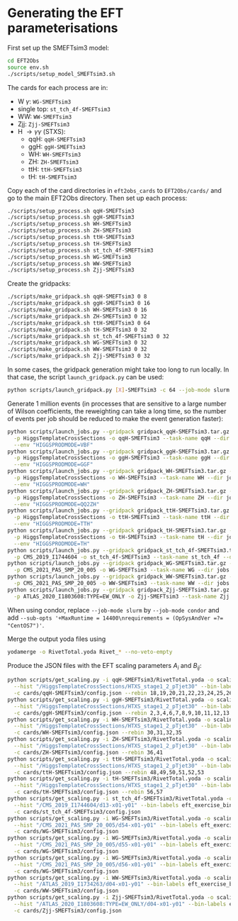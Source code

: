 # Generating the EFT parameterisations

First set up the SMEFTsim3 model:
```sh
cd EFT2Obs
source env.sh
./scripts/setup_model_SMEFTsim3.sh
```
The cards for each process are in:
- W $\gamma$: `WG-SMEFTsim3`
- single top: `st_tch_4f-SMEFTsim3`
- WW: `WW-SMEFTsim3`
- Zjj: `Zjj-SMEFTsim3`
- H $\rightarrow \gamma\gamma$ (STXS): 
  - qqH: `qqH-SMEFTsim3`
  - ggH: `ggH-SMEFTsim3`
  - WH: `WH-SMEFTsim3`
  - ZH: `ZH-SMEFTsim3`
  - ttH: `ttH-SMEFTsim3`
  - tH: `tH-SMEFTsim3`

Copy each of the card directories in `eft2obs_cards` to `EFT2Obs/cards/` and go to the main EFT2Obs directory. Then set up each process:
```sh
./scripts/setup_process.sh qqH-SMEFTsim3
./scripts/setup_process.sh ggH-SMEFTsim3
./scripts/setup_process.sh WH-SMEFTsim3
./scripts/setup_process.sh ZH-SMEFTsim3
./scripts/setup_process.sh ttH-SMEFTsim3
./scripts/setup_process.sh tH-SMEFTsim3
./scripts/setup_process.sh st_tch_4f-SMEFTsim3
./scripts/setup_process.sh WG-SMEFTsim3
./scripts/setup_process.sh WW-SMEFTsim3
./scripts/setup_process.sh Zjj-SMEFTsim3
```
Create the gridpacks:
```sh
./scripts/make_gridpack.sh qqH-SMEFTsim3 0 8
./scripts/make_gridpack.sh ggH-SMEFTsim3 0 16
./scripts/make_gridpack.sh WH-SMEFTsim3 0 16
./scripts/make_gridpack.sh ZH-SMEFTsim3 0 32
./scripts/make_gridpack.sh ttH-SMEFTsim3 0 64
./scripts/make_gridpack.sh tH-SMEFTsim3 0 32
./scripts/make_gridpack.sh st_tch_4f-SMEFTsim3 0 32
./scripts/make_gridpack.sh WG-SMEFTsim3 0 32
./scripts/make_gridpack.sh WW-SMEFTsim3 0 32
./scripts/make_gridpack.sh Zjj-SMEFTsim3 0 32
```
In some cases, the gridpack generation might take too long to run locally. In that case, the script `launch_gridpack.py` can be used:
```sh
python scripts/launch_gridpack.py [X]-SMEFTsim3 -c 64 --job-mode slurm --task_name [X]_gridpack
```
Generate 1 million events (in processes that are sensitive to a large number of Wilson coefficients, the reweighting can take a long time, so the number of events per job should be reduced to make the event generation faster):
```sh
python scripts/launch_jobs.py --gridpack gridpack_qqH-SMEFTsim3.tar.gz -j 50 -s 1 -e 20000 \
  -p HiggsTemplateCrossSections -o qqH-SMEFTsim3 --task-name qqH --dir jobs --job-mode slurm \
  --env "HIGGSPRODMODE=VBF"
python scripts/launch_jobs.py --gridpack gridpack_ggH-SMEFTsim3.tar.gz -j 50 -s 1 -e 20000 \
  -p HiggsTemplateCrossSections -o ggH-SMEFTsim3 --task-name ggH --dir jobs --job-mode slurm \
  --env "HIGGSPRODMODE=GGF"
python scripts/launch_jobs.py --gridpack gridpack_WH-SMEFTsim3.tar.gz -j 50 -s 1 -e 20000 \
  -p HiggsTemplateCrossSections -o WH-SMEFTsim3 --task-name WH --dir jobs --job-mode slurm \
  --env "HIGGSPRODMODE=WH"
python scripts/launch_jobs.py --gridpack gridpack_ZH-SMEFTsim3.tar.gz -j 50 -s 1 -e 20000 \
  -p HiggsTemplateCrossSections -o ZH-SMEFTsim3 --task-name ZH --dir jobs --job-mode slurm \
  --env "HIGGSPRODMODE=QQ2ZH"
python scripts/launch_jobs.py --gridpack gridpack_ttH-SMEFTsim3.tar.gz -j 200 -s 1 -e 5000 \
  -p HiggsTemplateCrossSections -o ttH-SMEFTsim3 --task-name ttH --dir jobs --job-mode slurm \
  --env "HIGGSPRODMODE=TTH"
python scripts/launch_jobs.py --gridpack gridpack_tH-SMEFTsim3.tar.gz -j 100 -s 1 -e 10000 \
  -p HiggsTemplateCrossSections -o tH-SMEFTsim3 --task-name tH --dir jobs --job-mode slurm \
  --env "HIGGSPRODMODE=TH"
python scripts/launch_jobs.py --gridpack gridpack_st_tch_4f-SMEFTsim3.tar.gz -j 50 -s 1 -e 20000 \
  -p CMS_2019_I1744604 -o st_tch_4f-SMEFTsim3 --task-name st_tch_4f --dir jobs --job-mode slurm
python scripts/launch_jobs.py --gridpack gridpack_WG-SMEFTsim3.tar.gz -j 50 -s 1 -e 20000 \
  -p CMS_2021_PAS_SMP_20_005 -o WG-SMEFTsim3 --task-name WG --dir jobs --job-mode slurm
python scripts/launch_jobs.py --gridpack gridpack_WW-SMEFTsim3.tar.gz -j 50 -s 1 -e 20000 \
  -p CMS_2021_PAS_SMP_20_005 -o WW-SMEFTsim3 --task-name WW --dir jobs --job-mode slurm
python scripts/launch_jobs.py --gridpack gridpack_Zjj-SMEFTsim3.tar.gz -j 100 -s 1 -e 10000 \
  -p ATLAS_2020_I1803608:TYPE=EW_ONLY -o Zjj-SMEFTsim3 --task-name Zjj --dir jobs --job-mode slurm
```
When using condor, replace `--job-mode slurm` by `--job-mode condor` and add `--sub-opts '+MaxRuntime = 14400\nrequirements = (OpSysAndVer =?= "CentOS7")'`.

Merge the output yoda files using
```sh
yodamerge -o RivetTotal.yoda Rivet_* --no-veto-empty
```
Produce the JSON files with the EFT scaling parameters $A_{i}$ and $B_{ij}$:
```sh
python scripts/get_scaling.py -i qqH-SMEFTsim3/RivetTotal.yoda -o scaling_qqH-SMEFTsim3 \
  --hist "/HiggsTemplateCrossSections/HTXS_stage1_2_pTjet30" --bin-labels eft_exercise_bin_labels.json \
  -c cards/qqH-SMEFTsim3/config.json --rebin 18,19,20,21,22,23,24,25,26,27,28,29
python scripts/get_scaling.py -i ggH-SMEFTsim3/RivetTotal.yoda -o scaling_ggH-SMEFTsim3 \
  --hist "/HiggsTemplateCrossSections/HTXS_stage1_2_pTjet30" --bin-labels bin_labels_ggh.json \
  -c cards/ggH-SMEFTsim3/config.json --rebin 2,3,4,6,7,8,9,10,11,12,13
python scripts/get_scaling.py -i WH-SMEFTsim3/RivetTotal.yoda -o scaling_WH-SMEFTsim3 \
  --hist "/HiggsTemplateCrossSections/HTXS_stage1_2_pTjet30" --bin-labels bin_labels_wh.json \
  -c cards/WH-SMEFTsim3/config.json --rebin 30,31,32,35
python scripts/get_scaling.py -i ZH-SMEFTsim3/RivetTotal.yoda -o scaling_ZH-SMEFTsim3 \
  --hist "/HiggsTemplateCrossSections/HTXS_stage1_2_pTjet30" --bin-labels bin_labels_zh.json \
  -c cards/ZH-SMEFTsim3/config.json --rebin 36,41
python scripts/get_scaling.py -i ttH-SMEFTsim3/RivetTotal.yoda -o scaling_ttH-SMEFTsim3 \
  --hist "/HiggsTemplateCrossSections/HTXS_stage1_2_pTjet30" --bin-labels bin_labels_tth.json \
  -c cards/ttH-SMEFTsim3/config.json --rebin 48,49,50,51,52,53
python scripts/get_scaling.py -i tH-SMEFTsim3/RivetTotal.yoda -o scaling_tH-SMEFTsim3 \
  --hist "/HiggsTemplateCrossSections/HTXS_stage1_2_pTjet30" --bin-labels bin_labels_th.json \
  -c cards/tH-SMEFTsim3/config.json --rebin 56,57
python scripts/get_scaling.py -i st_tch_4f-SMEFTsim3/RivetTotal.yoda -o scaling_st_tch_4f-SMEFTsim3 \
  --hist "/CMS_2019_I1744604/d13-x01-y01" --bin-labels eft_exercise_bin_labels.json \
  -c cards/st_tch_4f-SMEFTsim3/config.json
python scripts/get_scaling.py -i WG-SMEFTsim3/RivetTotal.yoda -o scaling_WG-SMEFTsim3-d54-x01-y01 \
  --hist "/CMS_2021_PAS_SMP_20_005/d54-x01-y01" --bin-labels eft_exercise_bin_labels.json \
  -c cards/WG-SMEFTsim3/config.json
python scripts/get_scaling.py -i WG-SMEFTsim3/RivetTotal.yoda -o scaling_WG-SMEFTsim3-d55-x01-y01 \
  --hist "/CMS_2021_PAS_SMP_20_005/d55-x01-y01" --bin-labels eft_exercise_bin_labels.json \
  -c cards/WG-SMEFTsim3/config.json
python scripts/get_scaling.py -i WG-SMEFTsim3/RivetTotal.yoda -o scaling_WG-SMEFTsim3-d56-x01-y01 \
  --hist "/CMS_2021_PAS_SMP_20_005/d56-x01-y01" --bin-labels eft_exercise_bin_labels.json \
  -c cards/WG-SMEFTsim3/config.json
python scripts/get_scaling.py -i WW-SMEFTsim3/RivetTotal.yoda -o scaling_WW-SMEFTsim3 \
  --hist "/ATLAS_2019_I1734263/d04-x01-y01" --bin-labels eft_exercise_bin_labels.json \
  -c cards/WW-SMEFTsim3/config.json
python scripts/get_scaling.py -i Zjj-SMEFTsim3/RivetTotal.yoda -o scaling_Zjj-SMEFTsim3 \
  --hist "/ATLAS_2020_I1803608:TYPE=EW_ONLY/d04-x01-y01" --bin-labels eft_exercise_bin_labels.json \
  -c cards/Zjj-SMEFTsim3/config.json
```

